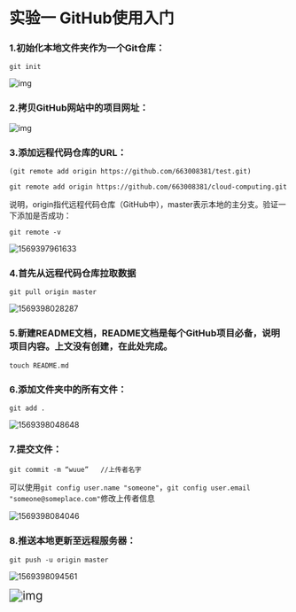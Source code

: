# 实验一  GitHub使用入门

### 1.初始化本地文件夹作为一个Git仓库：

`git init`

![img](file:///C:\Users\Lenovo\AppData\Local\Temp\ksohtml8920\wps1.jpg) 

 

### **2.拷贝GitHub网站中的项目网址：**

![img](file:///C:\Users\Lenovo\AppData\Local\Temp\ksohtml8920\wps2.jpg) 

 

### 3.**添加远程代码仓库的URL：**

`(git remote add origin https://github.com/663008381/test.git)`

`git remote add origin https://github.com/663008381/cloud-computing.git`

说明，origin指代远程代码仓库（GitHub中），master表示本地的主分支。验证一下添加是否成功：

`git remote -v`

![1569397961633](C:\Users\Lenovo\AppData\Roaming\Typora\typora-user-images\1569397961633.png)

### 4.**首先从远程代码仓库拉取数据**

`git pull origin master`

![1569398028287](C:\Users\Lenovo\AppData\Roaming\Typora\typora-user-images\1569398028287.png)

### 5.**新建README文档，README文档是每个GitHub项目必备，说明项目内容。上文没有创建，在此处完成。**

`touch README.md`

### 6.**添加文件夹中的所有文件：**

`git add .`

![1569398048648](C:\Users\Lenovo\AppData\Roaming\Typora\typora-user-images\1569398048648.png)

### 7.**提交文件：**

`git commit -m “wuue”   //上传者名字`

可以使用`git config user.name "someone"`，`git config user.email "someone@someplace.com"`修改上传者信息

![1569398084046](C:\Users\Lenovo\AppData\Roaming\Typora\typora-user-images\1569398084046.png)



### 8.**推送本地更新至远程服务器：**

 

`git push -u origin master`

![1569398094561](C:\Users\Lenovo\AppData\Roaming\Typora\typora-user-images\1569398094561.png)

<img src="file:///C:\Users\Lenovo\AppData\Local\Temp\ksohtml8920\wps5.jpg" alt="img" style="zoom:150%;" /> 

